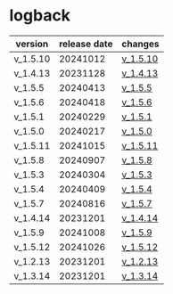 # logback	


|version|release date|changes|
|---|---|---|
|v_1.5.10|20241012|[v_1.5.10](./v_1.5.10-20241012.md)|
|v_1.4.13|20231128|[v_1.4.13](./v_1.4.13-20231128.md)|
|v_1.5.5|20240413|[v_1.5.5](./v_1.5.5-20240413.md)|
|v_1.5.6|20240418|[v_1.5.6](./v_1.5.6-20240418.md)|
|v_1.5.1|20240229|[v_1.5.1](./v_1.5.1-20240229.md)|
|v_1.5.0|20240217|[v_1.5.0](./v_1.5.0-20240217.md)|
|v_1.5.11|20241015|[v_1.5.11](./v_1.5.11-20241015.md)|
|v_1.5.8|20240907|[v_1.5.8](./v_1.5.8-20240907.md)|
|v_1.5.3|20240304|[v_1.5.3](./v_1.5.3-20240304.md)|
|v_1.5.4|20240409|[v_1.5.4](./v_1.5.4-20240409.md)|
|v_1.5.7|20240816|[v_1.5.7](./v_1.5.7-20240816.md)|
|v_1.4.14|20231201|[v_1.4.14](./v_1.4.14-20231201.md)|
|v_1.5.9|20241008|[v_1.5.9](./v_1.5.9-20241008.md)|
|v_1.5.12|20241026|[v_1.5.12](./v_1.5.12-20241026.md)|
|v_1.2.13|20231201|[v_1.2.13](./v_1.2.13-20231201.md)|
|v_1.3.14|20231201|[v_1.3.14](./v_1.3.14-20231201.md)|
